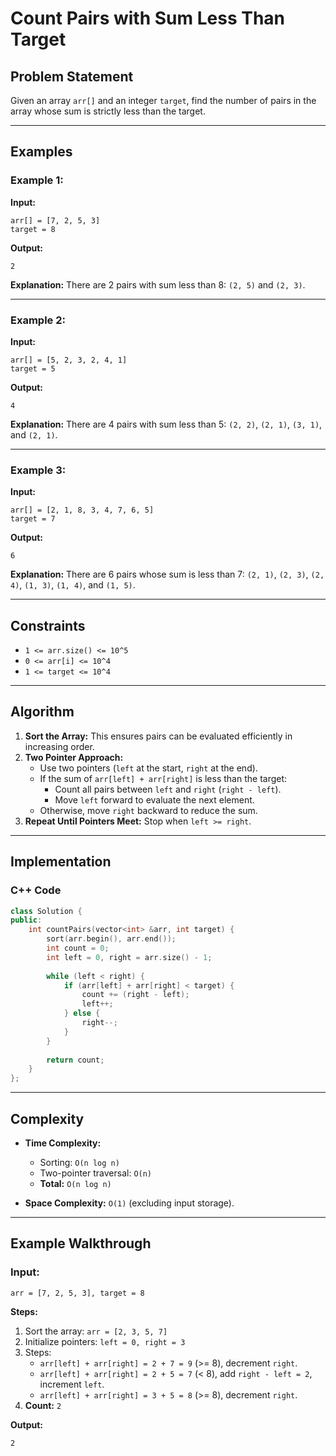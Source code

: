 # Count Pairs with Sum Less Than Target

## Problem Statement
Given an array `arr[]` and an integer `target`, find the number of pairs in the array whose sum is strictly less than the target.

---

## Examples
### Example 1:
**Input:**
```
arr[] = [7, 2, 5, 3]
target = 8
```
**Output:**
```
2
```
**Explanation:**
There are 2 pairs with sum less than 8: `(2, 5)` and `(2, 3)`.

---

### Example 2:
**Input:**
```
arr[] = [5, 2, 3, 2, 4, 1]
target = 5
```
**Output:**
```
4
```
**Explanation:**
There are 4 pairs with sum less than 5: `(2, 2)`, `(2, 1)`, `(3, 1)`, and `(2, 1)`.

---

### Example 3:
**Input:**
```
arr[] = [2, 1, 8, 3, 4, 7, 6, 5]
target = 7
```
**Output:**
```
6
```
**Explanation:**
There are 6 pairs whose sum is less than 7: `(2, 1)`, `(2, 3)`, `(2, 4)`, `(1, 3)`, `(1, 4)`, and `(1, 5)`.

---

## Constraints
- `1 <= arr.size() <= 10^5`
- `0 <= arr[i] <= 10^4`
- `1 <= target <= 10^4`

---

## Algorithm
1. **Sort the Array:** This ensures pairs can be evaluated efficiently in increasing order.
2. **Two Pointer Approach:**
   - Use two pointers (`left` at the start, `right` at the end).
   - If the sum of `arr[left] + arr[right]` is less than the target:
     - Count all pairs between `left` and `right` (`right - left`).
     - Move `left` forward to evaluate the next element.
   - Otherwise, move `right` backward to reduce the sum.
3. **Repeat Until Pointers Meet:** Stop when `left >= right`.

---

## Implementation
### C++ Code
```cpp
class Solution {
public:
    int countPairs(vector<int> &arr, int target) {
        sort(arr.begin(), arr.end());
        int count = 0;
        int left = 0, right = arr.size() - 1;
        
        while (left < right) {
            if (arr[left] + arr[right] < target) {
                count += (right - left);
                left++;
            } else {
                right--;
            }
        }
        
        return count;
    }
};
```

---

## Complexity
- **Time Complexity:**
  - Sorting: `O(n log n)`
  - Two-pointer traversal: `O(n)`
  - **Total:** `O(n log n)`

- **Space Complexity:** `O(1)` (excluding input storage).

---

## Example Walkthrough
### Input:
```
arr = [7, 2, 5, 3], target = 8
```
**Steps:**
1. Sort the array: `arr = [2, 3, 5, 7]`
2. Initialize pointers: `left = 0, right = 3`
3. Steps:
   - `arr[left] + arr[right] = 2 + 7 = 9` (>= 8), decrement `right`.
   - `arr[left] + arr[right] = 2 + 5 = 7` (< 8), add `right - left = 2`, increment `left`.
   - `arr[left] + arr[right] = 3 + 5 = 8` (>= 8), decrement `right`.
4. **Count:** `2`

**Output:**
```
2
